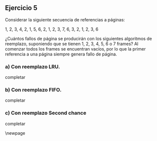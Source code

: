 ## Ejercicio 5
Considerar la siguiente secuencia de referencias a páginas:

1, 2, 3, 4, 2, 1, 5, 6, 2, 1, 2, 3, 7, 6, 3, 2, 1, 2, 3, 6

¿Cuántos fallos de página se producirán con los siguientes algoritmos de reemplazo, suponiendo
que se tienen 1, 2, 3, 4, 5, 6 o 7 frames? Al comenzar todos los frames se encuentran vacíos, por lo
que la primer referencia a una página siempre genera fallo de página.

### a) Con reemplazo LRU.
completar 


### b) Con reemplazo FIFO.
completar

### c) Con reemplazo Second chance
completar

\newpage